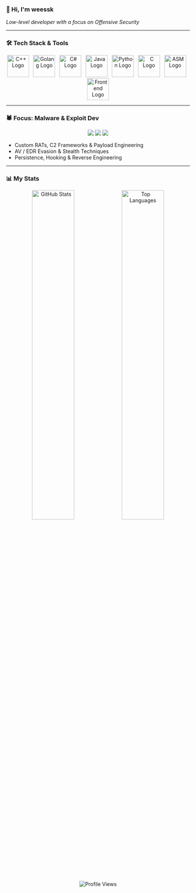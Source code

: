 ### 👋 Hi, I'm weessk
*Low-level developer with a focus on Offensive Security*

---

### 🛠️ Tech Stack & Tools
<p align="center">
  <img src="https://upload.wikimedia.org/wikipedia/commons/1/18/ISO_C%2B%2B_Logo.svg" width="60" alt="C++ Logo" title="C++"/>&nbsp;&nbsp;
  <img src="https://upload.wikimedia.org/wikipedia/commons/2/2d/Go_gopher_favicon.svg" width="60" alt="Golang Logo" title="Golang"/>&nbsp;&nbsp;
  <img src="https://upload.wikimedia.org/wikipedia/commons/4/4f/Csharp_Logo.png" width="60" alt="C# Logo" title="C#"/>&nbsp;&nbsp;
  <img src="https://cdn.jsdelivr.net/gh/devicons/devicon/icons/java/java-original.svg" width="60" alt="Java Logo" title="Java"/>&nbsp;&nbsp;
  <img src="https://cdn.jsdelivr.net/gh/devicons/devicon/icons/python/python-original.svg" width="60" alt="Python Logo" title="Python"/>&nbsp;&nbsp;
  <img src="https://upload.wikimedia.org/wikipedia/commons/1/18/C_Programming_Language.svg" width="60" alt="C Logo" title="C"/>&nbsp;&nbsp;
  <img src="https://img.icons8.com/color/48/000000/assembly.png" width="60" alt="ASM Logo" title="Assembly"/>&nbsp;&nbsp;
  <img src="https://cdn.jsdelivr.net/gh/devicons/devicon/icons/html5/html5-original.svg" width="60" alt="Frontend Logo" title="Frontend"/>
</p>

---

### 🕷️ Focus: Malware & Exploit Dev
<p align="center">
  <img src="https://img.shields.io/badge/Offensive%20Security-Tools-critical?style=for-the-badge&logo=kalilinux&logoColor=white&color=ff003c"/>
  <img src="https://img.shields.io/badge/Reverse%20Engineering-IDA%20Pro-blueviolet?style=for-the-badge"/>
  <img src="https://img.shields.io/badge/RAT%20Development-Stealth%20%26%20Evasion-informational?style=for-the-badge"/>
</p>

- Custom RATs, C2 Frameworks & Payload Engineering
- AV / EDR Evasion & Stealth Techniques
- Persistence, Hooking & Reverse Engineering

---

### 📊 My Stats
<p align="center">
  <img src="https://github-readme-stats.vercel.app/api?username=weessk&show_icons=true&theme=dark&v=1" alt="GitHub Stats" width="48%"/>
  <img src="https://github-readme-stats.vercel.app/api/top-langs/?username=weessk&layout=compact&theme=dark&v=1" alt="Top Languages" width="48%"/>
</p>

<p align="center">
  <img src="https://komarev.com/ghpvc/?username=weessk&color=ff003c&style=for-the-badge&label=PROFILE+VIEWS" alt="Profile Views"/>
</p>
